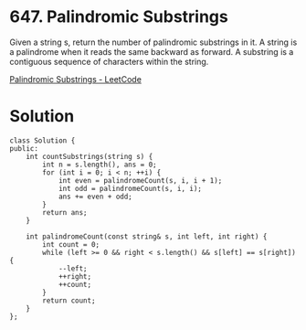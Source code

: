 # 647. Palindromic Substrings

Given a string s, return the number of palindromic substrings in it.
A string is a palindrome when it reads the same backward as forward.
A substring is a contiguous sequence of characters within the string.

[Palindromic Substrings - LeetCode](https://leetcode.com/problems/palindromic-substrings/description/)

# Solution

```
class Solution {
public:
    int countSubstrings(string s) {
        int n = s.length(), ans = 0;
        for (int i = 0; i < n; ++i) {
            int even = palindromeCount(s, i, i + 1);
            int odd = palindromeCount(s, i, i);
            ans += even + odd;
        }
        return ans;
    }

    int palindromeCount(const string& s, int left, int right) {
        int count = 0;
        while (left >= 0 && right < s.length() && s[left] == s[right]) {
            --left;
            ++right;
            ++count;
        }
        return count;
    }
};
```
